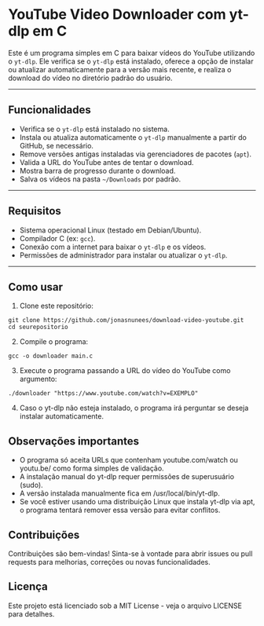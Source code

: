 # YouTube Video Downloader com yt-dlp em C

Este é um programa simples em C para baixar vídeos do YouTube utilizando o `yt-dlp`. Ele verifica se o `yt-dlp` está instalado, oferece a opção de instalar ou atualizar automaticamente para a versão mais recente, e realiza o download do vídeo no diretório padrão do usuário.

---

## Funcionalidades

- Verifica se o `yt-dlp` está instalado no sistema.
- Instala ou atualiza automaticamente o `yt-dlp` manualmente a partir do GitHub, se necessário.
- Remove versões antigas instaladas via gerenciadores de pacotes (`apt`).
- Valida a URL do YouTube antes de tentar o download.
- Mostra barra de progresso durante o download.
- Salva os vídeos na pasta `~/Downloads` por padrão.

---

## Requisitos

- Sistema operacional Linux (testado em Debian/Ubuntu).
- Compilador C (ex: `gcc`).
- Conexão com a internet para baixar o `yt-dlp` e os vídeos.
- Permissões de administrador para instalar ou atualizar o `yt-dlp`.

---

## Como usar

1. Clone este repositório:

 ```
 git clone https://github.com/jonasnunees/download-video-youtube.git
 cd seurepositorio
 ```
2. Compile o programa:
```
gcc -o downloader main.c
```
3. Execute o programa passando a URL do vídeo do YouTube como argumento:
```
./downloader "https://www.youtube.com/watch?v=EXEMPLO"
```
4. Caso o yt-dlp não esteja instalado, o programa irá perguntar se deseja instalar automaticamente.

## Observações importantes

- O programa só aceita URLs que contenham youtube.com/watch ou youtu.be/ como forma simples de validação.
- A instalação manual do yt-dlp requer permissões de superusuário (sudo).
- A versão instalada manualmente fica em /usr/local/bin/yt-dlp.
- Se você estiver usando uma distribuição Linux que instala yt-dlp via apt, o programa tentará remover essa versão para evitar conflitos.

## Contribuições

Contribuições são bem-vindas! Sinta-se à vontade para abrir issues ou pull requests para melhorias, correções ou novas funcionalidades.

## Licença

Este projeto está licenciado sob a MIT License - veja o arquivo LICENSE para detalhes.
